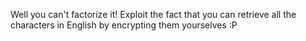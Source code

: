 Well you can't factorize it! Exploit the fact that you can retrieve all the characters in English by encrypting them yourselves :P
